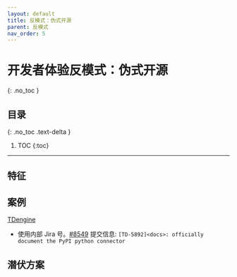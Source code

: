 ```yaml
---
layout: default
title: 反模式：伪式开源
parent: 反模式
nav_order: 5
---
```


# 开发者体验反模式：伪式开源
{: .no_toc }

## 目录
{: .no_toc .text-delta }

1. TOC
{:toc}

---

## 特征

## 案例

[TDengine](https://github.com/taosdata/TDengine/)

- 使用内部 Jira 号。[#8549](https://github.com/taosdata/TDengine/pull/8459) 提交信息: `[TD-5892]<docs>: officially document the PyPI python connector`

## 潜伏方案
